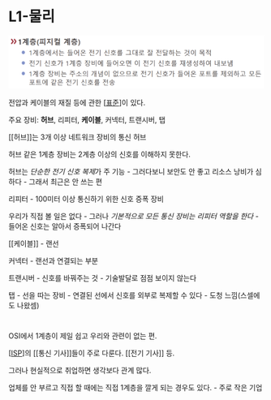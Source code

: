 # L1-물리

![](attachments/2022-09-14-17-22-57.png)


전압과 케이블의 재질 등에 관한 [[표준]]이 있다.  

주요 장비: **허브**, 리피터, **케이블**, 커넥터, 트랜시버, 탭 

[[허브]]는 3개 이상 네트워크 장비의 통신 허브 

허브 같은 1계층 장비는 2계층 이상의 신호를 이해하지 못한다.  

허브는 *단순한 전기 신호 복제*가 주 기능 - 그러다보니 보안도 안 좋고 리소스 낭비가 심하다 - 그래서 최근은 안 쓰는 편  

리피터 - 100미터 이상 통신하기 위한 신호 증폭 장비 

우리가 직접 볼 일은 없다 - 그러나 *기본적으로 모든 통신 장비는 리피터 역할을 한다* - 들어온 신호는 알아서 증폭되어 나간다 

[[케이블]] - 랜선 

커넥터 - 랜선과 연결되는 부분 

트랜시버 - 신호를 바꿔주는 것 - 기술발달로 점점 보이지 않는다 

탭 - 선을 따는 장비 - 연결된 선에서 신호를 외부로 복제할 수 있다 - 도청 느낌(스셀에도 나왔셈) 

# 

OSI에서 1계층이 제일 쉽고 우리와 관련이 없는 편. 

[[ISP]]의 [[통신 기사]]들이 주로 다룬다. [[전기 기사]] 등. 

그러나 현실적으로 취업하면 생각보다 관계 많다.  

업체를 안 부르고 직접 할 때에는 직접 1계층을 깔게 되는 경우도 있다. - 주로 작은 기업 

[//begin]: # "Autogenerated link references for markdown compatibility"
[표준]: 표준 "표준"
[ISP]: ISP "ISP"
[//end]: # "Autogenerated link references"